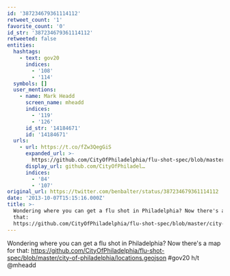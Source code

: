 ```yaml
---
id: '387234679361114112'
retweet_count: '1'
favorite_count: '0'
id_str: '387234679361114112'
retweeted: false
entities:
  hashtags:
    - text: gov20
      indices:
        - '108'
        - '114'
  symbols: []
  user_mentions:
    - name: Mark Headd
      screen_name: mheadd
      indices:
        - '119'
        - '126'
      id_str: '14184671'
      id: '14184671'
  urls:
    - url: https://t.co/fZw3QegGiS
      expanded_url: >-
        https://github.com/CityOfPhiladelphia/flu-shot-spec/blob/master/city-of-philadelphia/locations.geojson
      display_url: github.com/CityOfPhiladel…
      indices:
        - '84'
        - '107'
original_url: https://twitter.com/benbalter/status/387234679361114112
date: '2013-10-07T15:15:16.000Z'
title: >-
  Wondering where you can get a flu shot in Philadelphia? Now there's a map for
  that:
  https://github.com/CityOfPhiladelphia/flu-shot-spec/blob/master/city-of-philadelphia/locations.geojson…
---
```


Wondering where you can get a flu shot in Philadelphia? Now there's a map for that: https://github.com/CityOfPhiladelphia/flu-shot-spec/blob/master/city-of-philadelphia/locations.geojson #gov20 h/t @mheadd